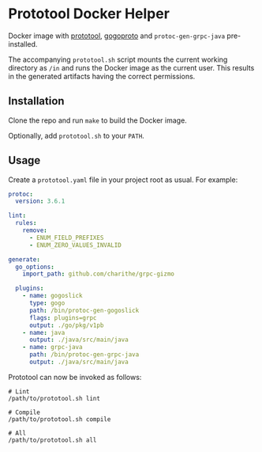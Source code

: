 Prototool Docker Helper
=======================

Docker image with [prototool](https://github.com/uber/prototool), [gogoproto](https://github.com/gogo/protobuf) and 
`protoc-gen-grpc-java` pre-installed.

The accompanying `prototool.sh` script mounts the current working directory as `/in` and runs the Docker image
as the current user. This results in the generated artifacts having the correct permissions.

Installation
------------

Clone the repo and run `make` to build the Docker image. 

Optionally, add `prototool.sh` to your `PATH`.

Usage
-----

Create a `prototool.yaml` file in your project root as usual. For example:

```yaml
protoc:
  version: 3.6.1

lint:
  rules:
    remove:
      - ENUM_FIELD_PREFIXES
      - ENUM_ZERO_VALUES_INVALID

generate:
  go_options:
    import_path: github.com/charithe/grpc-gizmo

  plugins:
    - name: gogoslick
      type: gogo
      path: /bin/protoc-gen-gogoslick
      flags: plugins=grpc
      output: ./go/pkg/v1pb
    - name: java
      output: ./java/src/main/java
    - name: grpc-java
      path: /bin/protoc-gen-grpc-java
      output: ./java/src/main/java
```

Prototool can now be invoked as follows:

```shell
# Lint
/path/to/prototool.sh lint 

# Compile
/path/to/prototool.sh compile 

# All
/path/to/prototool.sh all 
```

